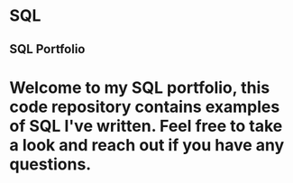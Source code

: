 # SQL
## SQL Portfolio
# Welcome to my SQL portfolio, this code repository contains examples of SQL I've written. Feel free to take a look and reach out if you have any questions.
